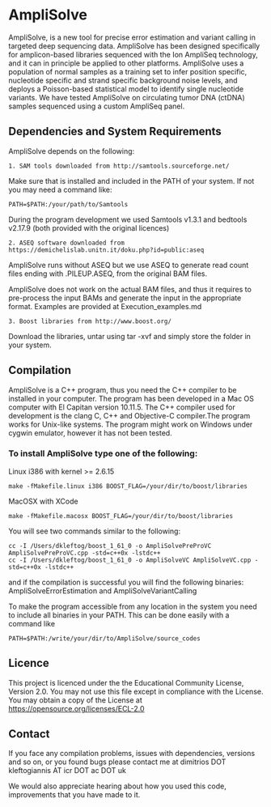 # AmpliSolve

AmpliSolve, is a new tool for precise error estimation and variant calling in targeted deep sequencing data. AmpliSolve has been designed specifically for amplicon-based libraries sequenced with the Ion AmpliSeq technology, and it can in principle be applied to other platforms. AmpliSolve uses a population of normal samples as a training set to infer position specific, nucleotide specific and strand specific background noise levels, and deploys a Poisson-based statistical model to identify single nucleotide variants. We have tested AmpliSolve on circulating tumor DNA (ctDNA) samples sequenced using a custom AmpliSeq panel. 


## Dependencies and System Requirements

AmpliSolve depends on the following:

```
1. SAM tools downloaded from http://samtools.sourceforge.net/
``` 

Make sure that is installed and included in the PATH of your system. If not you may need a command like: 

```
PATH=$PATH:/your/path/to/Samtools
```

During the program development we used Samtools v1.3.1 and bedtools v2.17.9 (both provided with the original licences)
   
```
2. ASEQ software downloaded from https://demichelislab.unitn.it/doku.php?id=public:aseq
```
AmpliSolve runs without ASEQ but we use ASEQ to generate read count files ending with .PILEUP.ASEQ, from the original BAM files. 

AmpliSolve does not work on the actual BAM files, and thus it requires to pre-process the input BAMs and generate the input in the appropriate format. Examples are provided at Execution_examples.md  

```
3. Boost libraries from http://www.boost.org/
```

Download the libraries, untar using tar -xvf and simply store the folder in your system.
   

## Compilation

AmpliSolve is a C++ program, thus you need the C++ compiler to be installed in your computer. The program has been developed in a Mac OS computer with El Capitan version 10.11.5. The C++ compiler used for development is the clang C, C++ and Objective-C compiler.The program works for Unix-like systems. The program might work on Windows under cygwin emulator, however it has not been tested.

### To install AmpliSolve type one of the following:

Linux i386 with kernel >= 2.6.15  
```
make -fMakefile.linux i386 BOOST_FLAG=/your/dir/to/boost/libraries
``` 

MacOSX with XCode
```
make -fMakefile.macosx BOOST_FLAG=/your/dir/to/boost/libraries
```


You will see two commands similar to the following:

```
cc -I /Users/dkleftog/boost_1_61_0 -o AmpliSolvePreProVC AmpliSolvePreProVC.cpp -std=c++0x -lstdc++
cc -I /Users/dkleftog/boost_1_61_0 -o AmpliSolveVC AmpliSolveVC.cpp -std=c++0x -lstdc++
```

and if the compilation is successful you will find the following binaries:
AmpliSolveErrorEstimation and AmpliSolveVariantCalling

To make the program accessible from any location in the system you need to include all binaries in your PATH. This can be done easily with a command like 

```
PATH=$PATH:/write/your/dir/to/AmpliSolve/source_codes
```

## Licence

This project is licenced under the the Educational Community License, Version 2.0. You may not use this file except in compliance with the License. You may obtain a copy of the License at https://opensource.org/licenses/ECL-2.0

## Contact

If you face any compilation problems, issues with dependencies, versions and so on, or you found bugs please contact me at dimitrios DOT kleftogiannis AT icr DOT ac DOT uk 

We would also appreciate hearing about how you used this code, improvements that you have made to it. 





